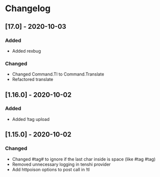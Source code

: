 # Changelog

## [17.0] - 2020-10-03
### Added
- Added rexbug
### Changed
- Changed Command.Tl to Command.Translate
- Refactored translate

## [1.16.0] - 2020-10-02
### Added
- Added !tag upload

## [1.15.0] - 2020-10-02
### Changed
- Changed #tag# to ignore if the last char inside is space (like #tag #tag)
- Removed unnecessary logging in tenshi provider
- Add httpoison options to post call in !tl
